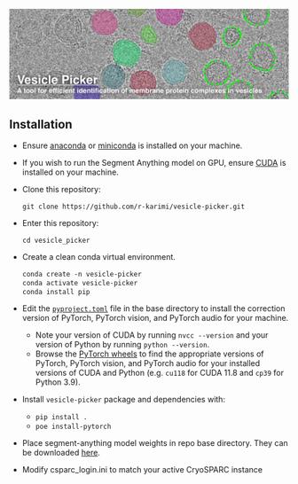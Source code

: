 ![banner](docs/vesicle_picker_banner_withtext.png)

## Installation ##
- Ensure [anaconda](https://www.anaconda.com/download) or [miniconda](https://docs.anaconda.com/miniconda/) is installed on your machine.
- If you wish to run the Segment Anything model on GPU, ensure [CUDA](https://docs.nvidia.com/cuda/) is installed on your machine.
- Clone this repository:
  	```
  	git clone https://github.com/r-karimi/vesicle-picker.git
  	```
- Enter this repository:
	```
	cd vesicle_picker
 	```
- Create a clean conda virtual environment.
	```
	conda create -n vesicle-picker
 	conda activate vesicle-picker
 	conda install pip
 	```
- Edit the [`pyproject.toml`](pyproject.toml) file in the base directory to install the correction version of PyTorch, PyTorch vision, and PyTorch audio for your machine.
	- Note your version of CUDA by running `nvcc --version` and your version of Python by running `python --version`.
 	- Browse the [PyTorch wheels](https://download.pytorch.org/whl/torch/) to find the appropriate versions of PyTorch, PyTorch vision, and PyTorch audio for your installed versions of CUDA and Python (e.g. `cu118` for CUDA 11.8 and `cp39` for Python 3.9).
 
- Install `vesicle-picker` package and dependencies with:
	- `pip install .`
	- `poe install-pytorch`
- Place segment-anything model weights in repo base directory. They can be downloaded [here](https://github.com/facebookresearch/segment-anything#model-checkpoints).
- Modify csparc_login.ini to match your active CryoSPARC instance
